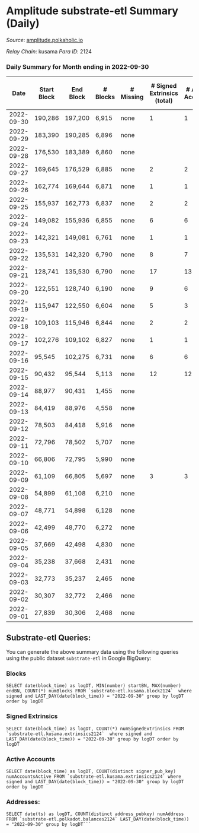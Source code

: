 # Amplitude substrate-etl Summary (Daily)

_Source_: [amplitude.polkaholic.io](https://amplitude.polkaholic.io)

*Relay Chain*: kusama
*Para ID*: 2124



### Daily Summary for Month ending in 2022-09-30


| Date | Start Block | End Block | # Blocks | # Missing | # Signed Extrinsics (total) | # Active Accounts | # Addresses with Balances | # Events | # Transfers | # XCM Transfers In | # XCM Transfers Out |
| ---- | ----------- | --------- | -------- | --------- | --------------------------- | ----------------- | ------------------------- | -------- | ----------- | ------------------ | ------------------- |
| 2022-09-30 | 190,286 | 197,200 | 6,915 | none | 1 | 1 | 673 | 13,871 | 31  |   |   |
| 2022-09-29 | 183,390 | 190,285 | 6,896 | none |  |  |  | 13,798 |   |   |   |
| 2022-09-28 | 176,530 | 183,389 | 6,860 | none |  |  |  | 13,725 |   |   |   |
| 2022-09-27 | 169,645 | 176,529 | 6,885 | none | 2 | 2 |  | 13,825 | 37  |   |   |
| 2022-09-26 | 162,774 | 169,644 | 6,871 | none | 1 | 1 |  | 13,789 | 31  |   |   |
| 2022-09-25 | 155,937 | 162,773 | 6,837 | none | 2 | 2 |  | 13,752 | 62  |   |   |
| 2022-09-24 | 149,082 | 155,936 | 6,855 | none | 6 | 6 |  | 13,925 | 186  |   |   |
| 2022-09-23 | 142,321 | 149,081 | 6,761 | none | 1 | 1 |  | 13,563 | 31  |   |   |
| 2022-09-22 | 135,531 | 142,320 | 6,790 | none | 8 | 7 |  | 13,829 | 211  |   |   |
| 2022-09-21 | 128,741 | 135,530 | 6,790 | none | 17 | 13 |  | 14,096 | 440  |   |   |
| 2022-09-20 | 122,551 | 128,740 | 6,190 | none | 9 | 6 |  | 12,554 | 125  |   |   |
| 2022-09-19 | 115,947 | 122,550 | 6,604 | none | 5 | 3 |  | 13,395 | 114  |   |   |
| 2022-09-18 | 109,103 | 115,946 | 6,844 | none | 2 | 2 |  | 13,764 | 62  |   |   |
| 2022-09-17 | 102,276 | 109,102 | 6,827 | none | 1 | 1 |  | 13,694 | 31  |   |   |
| 2022-09-16 | 95,545 | 102,275 | 6,731 | none | 6 | 6 |  | 13,681 | 189  |   |   |
| 2022-09-15 | 90,432 | 95,544 | 5,113 | none | 12 | 12 |  | 15,190 | 1,658  |   |   |
| 2022-09-14 | 88,977 | 90,431 | 1,455 | none |  |  |  | 2,911 |   |   |   |
| 2022-09-13 | 84,419 | 88,976 | 4,558 | none |  |  |  | 9,120 |   |   |   |
| 2022-09-12 | 78,503 | 84,418 | 5,916 | none |  |  |  | 11,837 |   |   |   |
| 2022-09-11 | 72,796 | 78,502 | 5,707 | none |  |  |  | 11,419 |   |   |   |
| 2022-09-10 | 66,806 | 72,795 | 5,990 | none |  |  |  | 11,985 |   |   |   |
| 2022-09-09 | 61,109 | 66,805 | 5,697 | none | 3 | 3 |  | 11,465 | 40  |   |   |
| 2022-09-08 | 54,899 | 61,108 | 6,210 | none |  |  |  | 12,425 |   |   |   |
| 2022-09-07 | 48,771 | 54,898 | 6,128 | none |  |  |  | 12,261 |   |   |   |
| 2022-09-06 | 42,499 | 48,770 | 6,272 | none |  |  |  | 12,549 |   |   |   |
| 2022-09-05 | 37,669 | 42,498 | 4,830 | none |  |  |  | 9,664 |   |   |   |
| 2022-09-04 | 35,238 | 37,668 | 2,431 | none |  |  |  | 4,864 |   |   |   |
| 2022-09-03 | 32,773 | 35,237 | 2,465 | none |  |  |  | 4,932 |   |   |   |
| 2022-09-02 | 30,307 | 32,772 | 2,466 | none |  |  |  | 4,934 |   |   |   |
| 2022-09-01 | 27,839 | 30,306 | 2,468 | none |  |  |  | 4,938 |   |   |   |

## Substrate-etl Queries:
You can generate the above summary data using the following queries using the public dataset `substrate-etl` in Google BigQuery:


### Blocks
```
SELECT date(block_time) as logDT, MIN(number) startBN, MAX(number) endBN, COUNT(*) numBlocks FROM `substrate-etl.kusama.block2124`  where signed and LAST_DAY(date(block_time)) = "2022-09-30" group by logDT order by logDT
```


### Signed Extrinsics
```
SELECT date(block_time) as logDT, COUNT(*) numSignedExtrinsics FROM `substrate-etl.kusama.extrinsics2124`  where signed and LAST_DAY(date(block_time)) = "2022-09-30" group by logDT order by logDT
```


### Active Accounts
```
SELECT date(block_time) as logDT, COUNT(distinct signer_pub_key) numAccountsActive FROM `substrate-etl.kusama.extrinsics2124` where signed and LAST_DAY(date(block_time)) = "2022-09-30" group by logDT order by logDT
```


### Addresses:
```
SELECT date(ts) as logDT, COUNT(distinct address_pubkey) numAddress FROM `substrate-etl.polkadot.balances2124` LAST_DAY(date(block_time)) = "2022-09-30" group by logDT```

